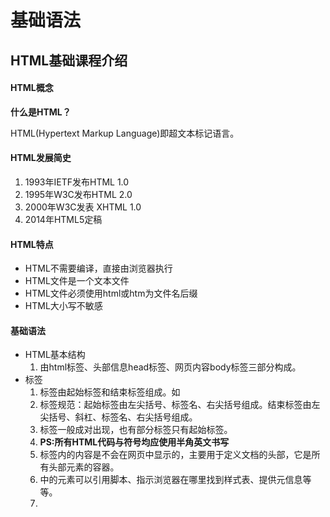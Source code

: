 # 基础语法

## HTML基础课程介绍

#### HTML概念
**什么是HTML？**

  HTML(Hypertext Markup Language)即超文本标记语言。

#### HTML发展简史
1. 1993年IETF发布HTML 1.0
1. 1995年W3C发布HTML 2.0
1. 2000年W3C发表 XHTML 1.0
1. 2014年HTML5定稿

#### HTML特点
- HTML不需要编译，直接由浏览器执行
- HTML文件是一个文本文件
- HTML文件必须使用html或htm为文件名后缀
- HTML大小写不敏感

#### 基础语法
- HTML基本结构
  1. 由html标签、头部信息head标签、网页内容body标签三部分构成。
- 标签
  1. 标签由起始标签和结束标签组成。如<title></title>
  1. 标签规范：起始标签由左尖括号、标签名、右尖括号组成。结束标签由左尖括号、斜杠、标签名、右尖括号组成。
  1. 标签一般成对出现，也有部分标签只有起始标签。
  1. **PS:所有HTML代码与符号均应使用半角英文书写**
  1. <head>标签内的内容是不会在网页中显示的，主要用于定义文档的头部，它是所有头部元素的容器。
  1. <head>中的元素可以引用脚本、指示浏览器在哪里找到样式表、提供元信息等等。
  1. <title>元素可定义文档的标题，内容不是现实在页面文档中，而是在网页的标签中显示。
- 标签内容
  1. 标签内容出现在起始标签和结束标签中间。如：\<p\>这是一个段落标签\<\/p\>
- 标签属性
  1. 不同的标签具有不同功能的属性。
  1. 标签属性写在起始标签中，各个属性之前用空格分开。
  1. 标签属性语法：<标签名 属性名1="属性值1" 属性名2="属性值2"...> .... </标签名>
- 代码注释
  1. 代码注释主要用于备注代码内容。
  1. 注释的内容不会现实在页面上。
  1. 注释格式：\<\!\-\- 这是一个注释 \-\-\>

#### 编程练习
1. [我的第一个HTML文件](我的第一个HTML文件/index.html)
#### 1-6编程练习[点击查看我的答案](1-6编程练习答案/index.html)
1. 编写html基础结构。
2. 设置网页标题为“hello”
3. 网页中显示一段文字“HELLO, everyone. This is my first page!”
4. 网页背景颜色”灰色”
